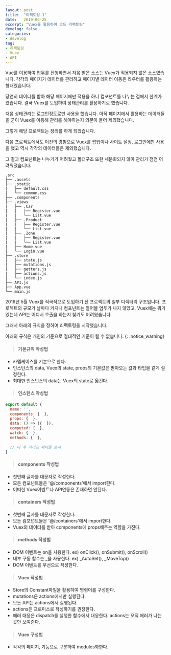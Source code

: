 ```yaml
---
layout: post
title:  "리펙토링-1"
date:   2019-06-25
excerpt: "Vuex를 활용하여 코드 리펙토링"
develog: false
categories:
- develog
tag:
- 리펙토링
- Vuex
- API
---
```


Vue를 이용하여 업무를 진행하면서 처음 받은 소스는 Vuex가 적용되지 않은 소스였습니다. 각각의 페이지가 데이터를 관리하고 페이지별 데이터 이동은 라우터를 활용하는 형태였습니다.

당연히 데이터를 받아 해당 페이지에만 적용을 하니 컴포넌트를 나누는 점에서 한계가 왔습니다. 결국 Vuex를 도입하여 상태관리를 활용하기로 했습니다.

처음 상태관리는 로그인정도로만 사용을 했습니다. 아직 페이지에서 활용하는 데이터들을 굳이 Vuex를 이용해 관리를 해야하는지 의문이 들어 제외했습니다.

그렇게 해당 프로젝트는 정리를 하게 되었습니다.

다음 프로젝트에서도 이전의 경험으로 Vuex를 팝업이나 사이트 설정, 로그인에만 사용을 했고 역시 각각의 데이터들은 제외했습니다.

그 결과 컴포넌트는 나누기가 어려웠고 폴더구조 또한 세분화되지 않아 관리가 점점 어려워졌습니다.

```
.src
├── .assets
├── .static
|   ├── default.css
|   └── common.css
├── .components
├── .views
|   ├── .Car
|   |   ├── Register.vue
|   |   └── List.vue
|   ├── .Product
|   |   ├── Register.vue
|   |   └── List.vue
|   ├── .Zone
|   |   ├── Register.vue
|   |   └── List.vue
|   ├── Home.vue
|   └── Login.vue
├── .store
|   ├── state.js
|   ├── mutations.js
|   ├── getters.js
|   ├── actions.js
|   └── index.js
├── API.js
├── App.vue
└── main.js
```

2019년 5월 Vuex를 적극적으로 도입하기 전 프로젝트의 일부 디렉터리 구조입니다. 프로젝트의 규모가 날마다 커지니 컴포넌트는 열어볼 엄두가 나지 않았고, Vuex에는 뭐가 있는데 API는 어디서 호출을 하는지 찾기도 어려웠습니다.

그래서 아래의 규칙을 정하여 리펙토링을 시작했습니다.

아래의 규칙은 개인의 기준으로 절대적인 기준이 될 수 없습니다. 
{: .notice_warning}

> #### 기본규칙 작성법
* 카멜케이스를 기본으로 한다.
* 인스턴스의 data, Vuex의 state, props의 기본값은 받아오는 값과 타입을 같게 설정한다.
* 최대한 인스턴스의 data는 Vuex의 state로 옮긴다. 

> #### 인스턴스 작성법
```javascript
export default {
  name: '',
  components: {  },
  props: {  },
  data: () => ({  }),
  computed: {  },
  watch: {  },
  methods: {  },
  
  // 이 후 라이프 싸이클 순서
}
```

> #### components 작성법
* 첫번째 글자를 대문자로 작성한다.
* 모든 컴포넌트들은 '@/components'에서 import한다.
* 어떠한 Vuex이벤트나 API연동은 존재하면 안된다.

> #### containers 작성법
* 첫번째 글자를 대문자로 작성한다.
* 모든 컴포넌트들은 '@/containers'에서 import한다.
* Vuex의 데이터를 받아 components에 props해주는 역할을 가진다.

> #### methods 작성법
* DOM 이벤트는 on을 사용한다. ex) onClick(), onSubmit(), onScroll()
* 내부 구동 함수는 _을 사용한다. ex) _AutoSet(), _MoveTop()
* DOM 이벤트를 우선으로 작성한다.

> #### Vuex 작성법
* Store의 Constant파일을 활용하여 명령어를 구성한다. 
* mutations은 actions에서만 실행된다.
* 모든 API는 actions에서 실행된다.
* actions은 프로미스로 작성하기를 권장한다.
* 에러 대응은 dispatch를 실행한 함수에서 대응한다. actions는 오직 에러가 나는 곳만 보여준다.

> #### Vuex 구성법
* 각각의 페이지, 기능으로 구분하여 modules화한다.
